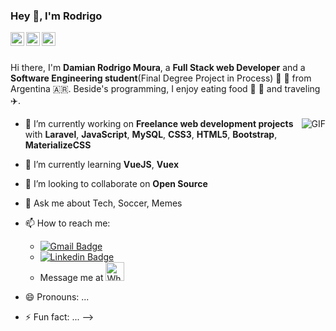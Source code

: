 ### Hey 👋, I'm Rodrigo

<a href="https://www.linkedin.com/in/damian-rodrigo-moura/">
  <img align="left" alt="Mehdi's LinkdeIn" width="22px" src="https://cdn.jsdelivr.net/npm/simple-icons@v3/icons/linkedin.svg" />
</a>
<a href="https://www.instagram.com/drodrigomoura/">
  <img align="left" alt="Mehdi's Instagram" width="22px" src="https://cdn.jsdelivr.net/npm/simple-icons@v3/icons/instagram.svg" />
</a>
<a href="https://www.facebook.com/rodrigo.moura.731/">
  <img align="left" alt="Mehdi's Instagram" width="22px" src="https://cdn.jsdelivr.net/npm/simple-icons@v3/icons/facebook.svg" />
</a>

<br />
<br />

Hi there, I'm **Damian Rodrigo Moura**, a **Full Stack web Developer** and a **Software Engineering student**(Final Degree Project in Process) :robot: 🚀 from Argentina :argentina:. Beside's programming, I enjoy eating food :pizza: :hamburger: and traveling :airplane:.

<img align="right" alt="GIF" src="https://i.pinimg.com/originals/e4/26/70/e426702edf874b181aced1e2fa5c6cde.gif" />

- 🔭 I’m currently working on **Freelance web development projects** with **Laravel**, **JavaScript**, **MySQL**, **CSS3**, **HTML5**, **Bootstrap**, **MaterializeCSS**

- 🌱 I’m currently learning **VueJS**, **Vuex**

- 👯 I’m looking to collaborate on **Open Source**

- 💬 Ask me about Tech, Soccer, Memes

- 📫 How to reach me: 
  - [![Gmail Badge](https://img.shields.io/badge/-d.rodrigomoura@gmail.com-c14438?style=flat-square&logo=Gmail&logoColor=white&link=mailto:d.rodrigomoura@gmail.com)](mailto:d.rodrigomoura@gmail.com)
  - [![Linkedin Badge](https://img.shields.io/badge/-drodrigomoura-blue?style=flat-square&logo=Linkedin&logoColor=white&link=https://www.linkedin.com/in/drodrigomoura/)](https://www.linkedin.com/in/drodrigomoura/)
  - Message me at <a href="https://api.whatsapp.com/send?phone=+543764683195"><img src="https://github.com/Quadrified/Quadrified/blob/master/assets/my_svgs/whatsapp.svg" width="30px" alt="Whatsapp"></a>
- 😄 Pronouns: ...
- ⚡ Fun fact: ...
-->
